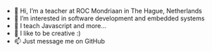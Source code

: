 - 👋 Hi, I’m a teacher at ROC Mondriaan in The Hague, Netherlands
- 👀 I’m interested in software development and embedded systems
- 🌱 I teach Javascript and more...
- 💞️ I like to be creative :)
- 📫 Just message me on GitHub

<!---
Bouchtaoui/Bouchtaoui is a ✨ special ✨ repository because its `README.md` (this file) appears on your GitHub profile.
You can click the Preview link to take a look at your changes.
--->
